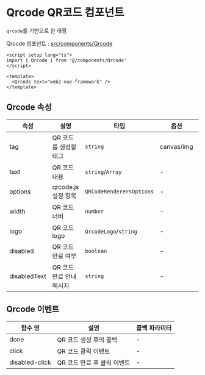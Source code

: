 # Qrcode QR코드 컴포넌트

`qrcode`를 기반으로 한 래핑

Qrcode 컴포넌트 : [src/components/Qrcode](https://github.com/web2-solution/web2-vue-framework/tree/demo/src/components/Qrcode) 

```vue
<script setup lang="ts">
import { Qrcode } from '@/components/Qrcode'
</script>

<template>
  <Qrcode text="web2-vue-framework" />
</template>

```

## Qrcode 속성

| 속성 | 설명 | 타입 | 옵션 | 기본값 |
| ---- | ---- | ---- | ---- | ---- |
| tag | QR 코드를 생성할 태그 | `string` | canvas/img | canvas |
| text | QR 코드 내용 | `string`/`Array` | - | - |
| options | qrcode.js 설정 항목 | `QRCodeRenderersOptions` | - | {} |
| width | QR 코드 너비 | `number` | - | 200 |
| logo | QR 코드 logo | `QrcodeLogo`/`string` | - | - |
| disabled | QR 코드만료 여부 | `boolean` | - | false |
| disabledText | QR 코드 만료 안내 메시지 | `string` | - | - |

## Qrcode 이벤트

| 함수 명 | 설명 | 콜백 파라미터 |
| ---- | ---- | ---- |
| done | QR 코드 생성 후의 콜백 | - |
| click | QR 코드 클릭 이벤트 | - |
| disabled-click | QR 코드 만료 후 클릭 이벤트 | - |
